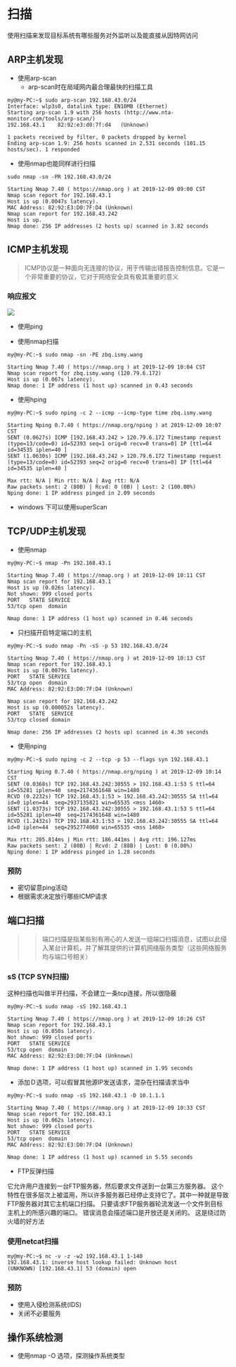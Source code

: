 # 扫描

使用扫描来发现目标系统有哪些服务对外监听以及能直接从因特网访问

## ARP主机发现

- 使用arp-scan
  - arp-scan时在局域网内最合理最快的扫描工具

```shell
my@my-PC:~$ sudo arp-scan 192.168.43.0/24
Interface: wlp3s0, datalink type: EN10MB (Ethernet)
Starting arp-scan 1.9 with 256 hosts (http://www.nta-monitor.com/tools/arp-scan/)
192.168.43.1	82:92:e3:d0:7f:d4	(Unknown)

1 packets received by filter, 0 packets dropped by kernel
Ending arp-scan 1.9: 256 hosts scanned in 2.531 seconds (101.15 hosts/sec). 1 responded
```

- 使用nmap也能同样进行扫描

```shell
sudo nmap -sn -PR 192.168.43.0/24

Starting Nmap 7.40 ( https://nmap.org ) at 2019-12-09 09:00 CST
Nmap scan report for 192.168.43.1
Host is up (0.0047s latency).
MAC Address: 82:92:E3:D0:7F:D4 (Unknown)
Nmap scan report for 192.168.43.242
Host is up.
Nmap done: 256 IP addresses (2 hosts up) scanned in 3.82 seconds
```

## ICMP主机发现

>ICMP协议是一种面向无连接的协议，用于传输出错报告控制信息。它是一个非常重要的协议，它对于网络安全具有极其重要的意义

### 响应报文

![](https://upload-images.jianshu.io/upload_images/661949-c12f10903433842a.png?imageMogr2/auto-orient/strip|imageView2/2/w/1200/format/webp)

- 使用ping

- 使用nmap扫描

```shell
my@my-PC:~$ sudo nmap -sn -PE zbq.ismy.wang

Starting Nmap 7.40 ( https://nmap.org ) at 2019-12-09 10:04 CST
Nmap scan report for zbq.ismy.wang (120.79.6.172)
Host is up (0.067s latency).
Nmap done: 1 IP address (1 host up) scanned in 0.43 seconds
```

- 使用hping

```shell
my@my-PC:~$ sudo nping -c 2 --icmp --icmp-type time zbq.ismy.wang

Starting Nping 0.7.40 ( https://nmap.org/nping ) at 2019-12-09 10:07 CST
SENT (0.0627s) ICMP [192.168.43.242 > 120.79.6.172 Timestamp request (type=13/code=0) id=52393 seq=1 orig=0 recv=0 trans=0] IP [ttl=64 id=34535 iplen=40 ]
SENT (1.0630s) ICMP [192.168.43.242 > 120.79.6.172 Timestamp request (type=13/code=0) id=52393 seq=2 orig=0 recv=0 trans=0] IP [ttl=64 id=34535 iplen=40 ]
 
Max rtt: N/A | Min rtt: N/A | Avg rtt: N/A
Raw packets sent: 2 (80B) | Rcvd: 0 (0B) | Lost: 2 (100.00%)
Nping done: 1 IP address pinged in 2.09 seconds
```

- windows 下可以使用superScan

## TCP/UDP主机发现


- 使用nmap

```shell
my@my-PC:~$ nmap -Pn 192.168.43.1

Starting Nmap 7.40 ( https://nmap.org ) at 2019-12-09 10:11 CST
Nmap scan report for 192.168.43.1
Host is up (0.026s latency).
Not shown: 999 closed ports
PORT   STATE SERVICE
53/tcp open  domain

Nmap done: 1 IP address (1 host up) scanned in 0.46 seconds

```

- 只扫描开启特定端口的主机

```shell
my@my-PC:~$ sudo nmap -Pn -sS -p 53 192.168.43.0/24

Starting Nmap 7.40 ( https://nmap.org ) at 2019-12-09 10:13 CST
Nmap scan report for 192.168.43.1
Host is up (0.0079s latency).
PORT   STATE SERVICE
53/tcp open  domain
MAC Address: 82:92:E3:D0:7F:D4 (Unknown)

Nmap scan report for 192.168.43.242
Host is up (0.000052s latency).
PORT   STATE  SERVICE
53/tcp closed domain

Nmap done: 256 IP addresses (2 hosts up) scanned in 4.36 seconds
```

- 使用nping

```shell
my@my-PC:~$ sudo nping -c 2 --tcp -p 53 --flags syn 192.168.43.1

Starting Nping 0.7.40 ( https://nmap.org/nping ) at 2019-12-09 10:14 CST
SENT (0.0368s) TCP 192.168.43.242:30555 > 192.168.43.1:53 S ttl=64 id=55281 iplen=40  seq=2174361648 win=1480 
RCVD (0.2232s) TCP 192.168.43.1:53 > 192.168.43.242:30555 SA ttl=64 id=0 iplen=44  seq=2937135821 win=65535 <mss 1460>
SENT (1.0373s) TCP 192.168.43.242:30555 > 192.168.43.1:53 S ttl=64 id=55281 iplen=40  seq=2174361648 win=1480 
RCVD (1.2432s) TCP 192.168.43.1:53 > 192.168.43.242:30555 SA ttl=64 id=0 iplen=44  seq=2952774060 win=65535 <mss 1460>
 
Max rtt: 205.814ms | Min rtt: 186.441ms | Avg rtt: 196.127ms
Raw packets sent: 2 (80B) | Rcvd: 2 (88B) | Lost: 0 (0.00%)
Nping done: 1 IP address pinged in 1.28 seconds
```

### 预防

- 密切留意ping活动
- 根据需求决定放行哪些ICMP请求

## 端口扫描

>>端口扫描是指某些别有用心的人发送一组端口扫描消息，试图以此侵入某台计算机，并了解其提供的计算机网络服务类型（这些网络服务均与端口号相关）

### sS (TCP SYN扫描)

这种扫描也叫做半开扫描，不会建立一条tcp连接，所以很隐蔽

```shell
my@my-PC:~$ sudo nmap -sS 192.168.43.1

Starting Nmap 7.40 ( https://nmap.org ) at 2019-12-09 10:26 CST
Nmap scan report for 192.168.43.1
Host is up (0.050s latency).
Not shown: 999 closed ports
PORT   STATE SERVICE
53/tcp open  domain
MAC Address: 82:92:E3:D0:7F:D4 (Unknown)

Nmap done: 1 IP address (1 host up) scanned in 1.95 seconds
```

- 添加Ｄ选项，可以假冒其他源IP发送请求，混杂在扫描请求当中

```shell
my@my-PC:~$ sudo nmap -sS 192.168.43.1 -D 10.1.1.1

Starting Nmap 7.40 ( https://nmap.org ) at 2019-12-09 10:33 CST
Nmap scan report for 192.168.43.1
Host is up (0.062s latency).
Not shown: 999 closed ports
PORT   STATE SERVICE
53/tcp open  domain
MAC Address: 82:92:E3:D0:7F:D4 (Unknown)

Nmap done: 1 IP address (1 host up) scanned in 5.55 seconds
```

- FTP反弹扫描

它允许用户连接到一台FTP服务器，然后要求文件送到一台第三方服务器。 这个特性在很多层次上被滥用，所以许多服务器已经停止支持它了。其中一种就是导致FTP服务器对其它主机端口扫描。 只要请求FTP服务器轮流发送一个文件到目标主机上的所感兴趣的端口。 错误消息会描述端口是开放还是关闭的。 这是绕过防火墙的好方法

### 使用netcat扫描

```shell
my@my-PC:~$ nc -v -z -w2 192.168.43.1 1-140
192.168.43.1: inverse host lookup failed: Unknown host
(UNKNOWN) [192.168.43.1] 53 (domain) open
```

### 预防

- 使用入侵检测系统(IDS)
- 关闭不必要服务

## 操作系统检测

- 使用nmap -O 选项，探测操作系统类型






